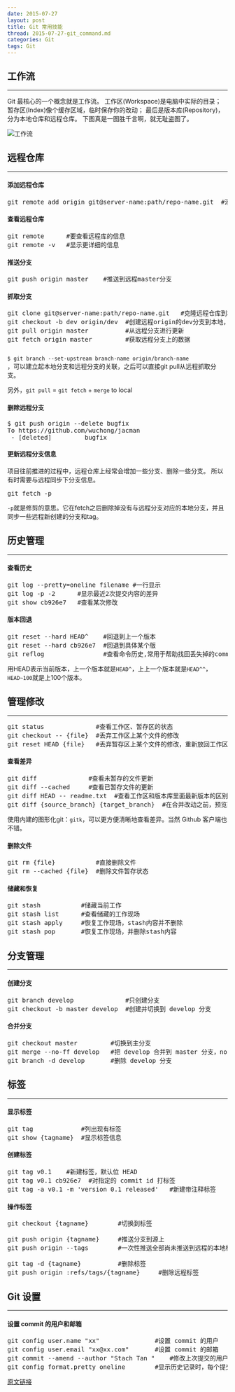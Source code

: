 ```yaml
---
date: 2015-07-27
layout: post
title: Git 常用技能
thread: 2015-07-27-git_command.md
categories: Git
tags: Git
---
```





## 工作流
---


Git 最核心的一个概念就是工作流。
工作区(Workspace)是电脑中实际的目录；
暂存区(Index)像个缓存区域，临时保存你的改动；
最后是版本库(Repository)，分为本地仓库和远程仓库。
下图真是一图胜千言啊，就无耻盗图了。

![工作流](/assets/images/git.jpg)


## 远程仓库
---


#### 添加远程仓库

<pre>
git remote add origin git@server-name:path/repo-name.git  #添加一个远程库
</pre>


#### 查看远程仓库

<pre>
git remote      #要查看远程库的信息
git remote -v   #显示更详细的信息
</pre>


#### 推送分支

<pre>
git push origin master    #推送到远程master分支
</pre>


#### 抓取分支

<pre>
git clone git@server-name:path/repo-name.git   #克隆远程仓库到本地(能看到master分支)
git checkout -b dev origin/dev  #创建远程origin的dev分支到本地，并命名为dev
git pull origin master          #从远程分支进行更新 
git fetch origin master         #获取远程分支上的数据
</pre>


<code>
$ git branch --set-upstream branch-name origin/branch-name
</code>，可以建立起本地分支和远程分支的关联，之后可以直接git pull从远程抓取分支。

另外，`git pull` = `git fetch` + `merge` to local


#### 删除远程分支

<pre>
$ git push origin --delete bugfix
To https://github.com/wuchong/jacman
 - [deleted]         bugfix
</pre>


#### 更新远程分支信息

项目往前推进的过程中，远程仓库上经常会增加一些分支、删除一些分支。 所以有时需要与远程同步下分支信息。
<pre>
git fetch -p
</pre>

`-p`就是修剪的意思。它在fetch之后删除掉没有与远程分支对应的本地分支，并且同步一些远程新创建的分支和tag。


## 历史管理
---


#### 查看历史

<pre>
git log --pretty=oneline filename #一行显示
git log -p -2      #显示最近2次提交内容的差异
git show cb926e7   #查看某次修改
</pre>


#### 版本回退

<pre>
git reset --hard HEAD^    #回退到上一个版本
git reset --hard cb926e7  #回退到具体某个版
git reflog                #查看命令历史,常用于帮助找回丢失掉的commit
</pre>


用HEAD表示当前版本，上一个版本就是`HEAD^`，上上一个版本就是`HEAD^^`，`HEAD~100`就是上100个版本。


## 管理修改
---


<pre>
git status              #查看工作区、暂存区的状态
git checkout -- {file}  #丢弃工作区上某个文件的修改
git reset HEAD {file}   #丢弃暂存区上某个文件的修改，重新放回工作区
</pre>


#### 查看差异

<pre>
git diff              #查看未暂存的文件更新 
git diff --cached     #查看已暂存文件的更新 
git diff HEAD -- readme.txt  #查看工作区和版本库里面最新版本的区别
git diff {source_branch} {target_branch}  #在合并改动之前，预览两个分支的差异
</pre>


使用内建的图形化git：`gitk`，可以更方便清晰地查看差异。当然 Github 客户端也不错。


#### 删除文件

<pre>
git rm {file}           #直接删除文件
git rm --cached {file}  #删除文件暂存状态
</pre>


#### 储藏和恢复

<pre>
git stash           #储藏当前工作
git stash list      #查看储藏的工作现场
git stash apply     #恢复工作现场，stash内容并不删除
git stash pop       #恢复工作现场，并删除stash内容
</pre>


## 分支管理
---


#### 创建分支

<pre>
git branch develop              #只创建分支
git checkout -b master develop  #创建并切换到 develop 分支
</pre>


#### 合并分支

<pre>
git checkout master         #切换到主分支
git merge --no-ff develop   #把 develop 合并到 master 分支，no-ff 选项的作用是保留原分支记录
git branch -d develop       #删除 develop 分支
</pre>


## 标签
---


#### 显示标签

<pre>
git tag             #列出现有标签 
git show {tagname}  #显示标签信息
</pre>


#### 创建标签

<pre>
git tag v0.1    #新建标签，默认位 HEAD
git tag v0.1 cb926e7  #对指定的 commit id 打标签
git tag -a v0.1 -m 'version 0.1 released'   #新建带注释标签
</pre>


#### 操作标签


<pre>
git checkout {tagname}        #切换到标签

git push origin {tagname}     #推送分支到源上
git push origin --tags        #一次性推送全部尚未推送到远程的本地标签

git tag -d {tagname}          #删除标签
git push origin :refs/tags/{tagname}     #删除远程标签
</pre>


## Git 设置
---


#### 设置 commit 的用户和邮箱

<pre>
git config user.name "xx"               #设置 commit 的用户
git config user.email "xx@xx.com"       #设置 commit 的邮箱
git commit --amend --author "Stach Tan <achst@qq.com>"    #修改上次提交的用户信息
git config format.pretty oneline        #显示历史记录时，每个提交的信息只显示一行
</pre>


[原文链接](http://wuchong.me/blog/2015/03/30/git-useful-skills/#)
